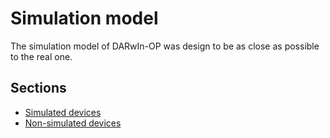 # Simulation model

The simulation model of DARwIn-OP was design to be as close as possible to the
real one.

## Sections
- [Simulated devices](simulated-devices.md)
- [Non-simulated devices](non-simulated-devices.md)
